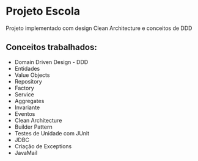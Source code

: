 # Projeto Escola

Projeto implementado com design Clean Architecture e conceitos de DDD


## Conceitos trabalhados:

- Domain Driven Design - DDD
- Entidades
- Value Objects
- Repository
- Factory
- Service
- Aggregates
- Invariante
- Eventos
- Clean Architecture
- Builder Pattern
- Testes de Unidade com JUnit
- JDBC
- Criação de Exceptions
- JavaMail


